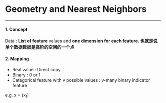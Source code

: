 # Geometry and Nearest Neighbors

---

#### 1. Concept

Data : **List of feature** values and **one dimension for each feature. 也就是说单个数据数据是高阶的空间的一个点**

#### 2. Mapping

* Real value : Direct copy
* Binary : 0 or 1
* Categorical feature with v possible values : v-many binary indicator feature



e.g. x = (x<sub>1</sub>)

